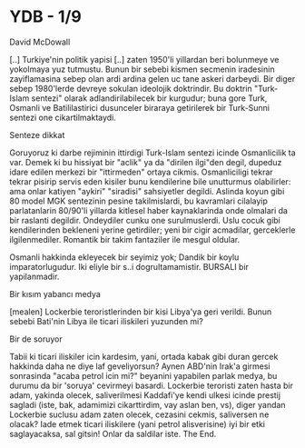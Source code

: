 # YDB - 1/9

David McDowall

[..] Turkiye'nin politik yapisi [..] zaten 1950'li yillardan beri bolunmeye ve yokolmaya yuz tutmustu. Bunun bir sebebi kismen secmenin iradesinin zayiflamasina sebep olan ardi ardina gelen uc tane askeri darbeydi. Bir diger sebep 1980'lerde devreye sokulan ideolojik doktrindir. Bu doktrin "Turk-Islam sentezi" olarak adlandirilabilecek bir kurgudur; buna gore Turk, Osmanli ve Batililastirici dusunceler biraraya getirilerek bir Turk-Sunni sentezi one cikartilmaktaydi.

Senteze dikkat

Goruyoruz ki darbe rejiminin ittirdigi Turk-Islam sentezi icinde Osmanlicilik ta var. Demek ki bu hissiyat bir "aclik" ya da "dirilen ilgi"den degil, dupeduz idare edilen merkezi bir "ittirmeden" ortaya cikmis. Osmanliciligi tekrar tekrar pisirip servis eden kisiler bunu kendilerine bile unutturmus olabilirler: ama onlar katiyen "aykiri" "siradisi" sahsiyetler degildi. Aslinda koyun gibi 80 model MGK sentezinin pesine takilmislardi, bu kavramlari cilalayip parlatanlarin 80/90'li yillarda kitlesel haber kaynaklarinda onde olmalari da bir raslanti degildir. Ondeydiler cunku one surulmuslerdi. Uslu cocuk gibi kendilerinden bekleneni yerine getirdiler; yeni bir cigir acmadilar, gerceklerle ilgilenmediler. Romantik bir takim fantaziler ile mesgul oldular.

Osmanli hakkinda ekleyecek bir seyimiz yok; Dandik bir koylu imparatorlugudur. Iki eliyle bir s..i dogrultamamistir. BURSALI bir yapilanmadir.

Bir kısım yabancı medya

[mealen] Lockerbie teroristlerinden bir kisi Libya'ya geri verildi. Bunun sebebi Bati'nin Libya ile ticari iliskileri yuzunden mi?

Bir de soruyor

Tabii ki ticari iliskiler icin kardesim, yani, ortada kabak gibi duran gercek hakkinda daha ne diye laf geveliyorsun? Aynen ABD'nin Irak'a girmesi sonrasinda "acaba petrol icin mi?" beyanini yapabilen parlak medya, bu durumu da bir 'soruya' cevirmeyi basardi. Lockerbie teroristi zaten hasta bir adam, yakinda olecek, saliverilmesi Kaddafi'ye kendi ulkesi icinde prestij sagladi (iste, bak, adamimizi cikarttirdim, vay aslan ben, vs), diger yandan Lockerbie suclusu adam zaten olecek, cezasini cekmis, saliversen ne olacak? Iade etmek ticari iliskilere (yani petrol alisverisine) iyi bir etki saglayacaksa, sal gitsin! Onlar da saldilar iste. The End.
